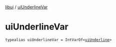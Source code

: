 [libui](index.md) / [uiUnderlineVar](./ui-underline-var.md)

# uiUnderlineVar

`typealias uiUnderlineVar = IntVarOf<`[`uiUnderline`](ui-underline.md)`>`